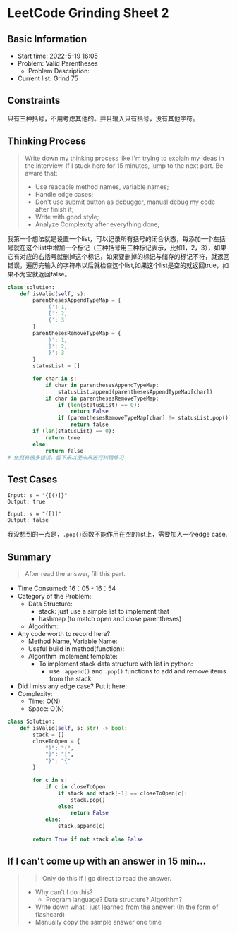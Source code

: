# LeetCode Grinding Sheet 2

## Basic Information

- Start time: 2022-5-19 16:05
- Problem: Valid Parentheses
  - Problem Description:
- Current list: Grind 75

## Constraints

只有三种括号，不用考虑其他的。并且输入只有括号，没有其他字符。

## Thinking Process

> Write down my thinking process like I'm trying to explain my ideas in the interview. If I stuck here for 15 minutes, jump to the next part.
> Be aware that:
>
> - Use readable method names, variable names;
> - Handle edge cases;
> - Don't use submit button as debugger, manual debug my code after finish it;
> - Write with good style;
> - Analyze Complexity after everything done;

我第一个想法就是设置一个list，可以记录所有括号的闭合状态，每添加一个左括号就在这个list中增加一个标记（三种括号用三种标记表示，比如1，2，3），如果它有对应的右括号就删掉这个标记，如果要删掉的标记与储存的标记不符，就返回错误，遍历完输入的字符串以后就检查这个list,如果这个list是空的就返回true，如果不为空就返回false。

``` python
class solution:
    def isValid(self, s):
        parenthesesAppendTypeMap = {
            '(': 1,
            '[': 2,
            '{': 3 
        }
        parenthesesRemoveTypeMap = {
            ')': 1,
            ']': 2,
            '}': 3 
        }
        statusList = []

        for char in s:
            if char in parenthesesAppendTypeMap:
                statusList.append(parenthesesAppendTypeMap[char])
            if char in parenthesesRemoveTypeMap:
                if (len(statusList) == 0):
                    return False
                if (parenthesesRemoveTypeMap[char] != statusList.pop())
                    return false
        if (len(statusList) == 0):
            return true
        else:
            return false
# 依然有很多错误，留下来以便未来进行纠错练习      
```

## Test Cases

``` text
Input: s = "{[()]}"
Output: true

Input: s = "([)]"
Output: false
```

我没想到的一点是，`.pop()`函数不能作用在空的list上，需要加入一个edge case.

## Summary

> After read the answer, fill this part.

- Time Consumed: 16：05 - 16：54
- Category of the Problem:
  - Data Structure:
    - stack: just use a simple list to implement that
    - hashmap (to match open and close parentheses)
  - Algorithm:
- Any code worth to record here?
  - Method Name, Variable Name:
  - Useful build in method(function):
  - Algorithm implement template:
    - To implement stack data structure with list in python:
      - use `.append()` and `.pop()` functions to add and remove items from the stack
- Did I miss any edge case? Put it here:
- Complexity:
  - Time: O(N)
  - Space: O(N)

```python
class Solution:
    def isValid(self, s: str) -> bool:
        stack = []
        closeToOpen = {
            ")": "(",
            "]": "[",
            "}": "{"
        }

        for c in s:
            if c in closeToOpen:
                if stack and stack[-1] == closeToOpen[c]:
                    stack.pop()
                else:
                    return False
            else:
                stack.append(c)
        
        return True if not stack else False
```

## If I can't come up with an answer in 15 min...

> > Only do this if I go direct to read the answer.
>
> - Why can't I do this?
>   - Program language? Data structure? Algorithm?
> - Write down what I just learned from the answer: (In the form of flashcard)
> - Manually copy the sample answer one time
